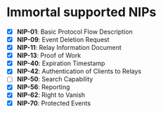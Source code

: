 # Immortal supported NIPs

- [X] **NIP-01**: Basic Protocol Flow Description
- [X] **NIP-09**: Event Deletion Request
- [X] **NIP-11**: Relay Information Document
- [X] **NIP-13**: Proof of Work
- [X] **NIP-40**: Expiration Timestamp
- [X] **NIP-42**: Authentication of Clients to Relays
- [ ] **NIP-50**: Search Capability
- [X] **NIP-56**: Reporting
- [X] **NIP-62**: Right to Vanish
- [X] **NIP-70**: Protected Events

